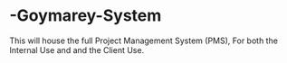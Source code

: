 # -Goymarey-System
This will house the full Project Management System (PMS), For both the Internal Use and and the Client Use.
